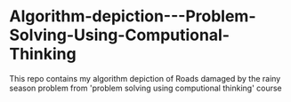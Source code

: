 # Algorithm-depiction---Problem-Solving-Using-Computional-Thinking
This repo contains my algorithm depiction of Roads damaged by the rainy season problem from 'problem solving using computional thinking' course 
